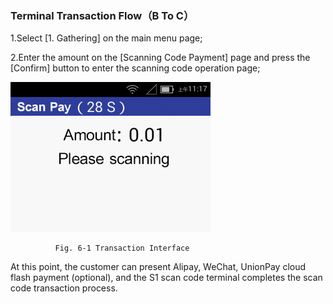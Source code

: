 ### Terminal Transaction Flow（B To C）



1.Select [1. Gathering] on the main menu page;

2.Enter the amount on the [Scanning Code Payment] page and press the [Confirm] button to enter the scanning code operation page;

![image](./images/8.jpg)

              Fig. 6-1 Transaction Interface

At this point, the customer can present Alipay, WeChat, UnionPay cloud flash payment (optional), and the S1 scan code terminal completes the scan code transaction process.


